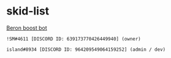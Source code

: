 # skid-list

[Beron boost bot](https://github.com/CrackerXenos/Beron-Discord-Boost-Tool)
```
!SM#4611 [DISCORD ID: 639173770426449940] (owner)

island#8934 [DISCORD ID: 964209549064159252] (admin / dev)

```
